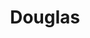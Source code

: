 ---
title: "Douglas"
url: /talavera-de-la-reina/douglas-calle-angel-del-alcazar/
shop: perfumería
---